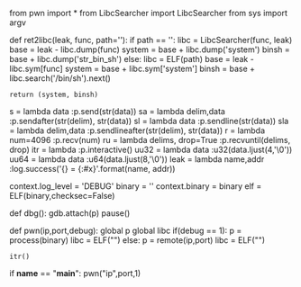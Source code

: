 from pwn import  *
from LibcSearcher import LibcSearcher
from sys import argv

def ret2libc(leak, func, path=''):
	if path == '':
		libc = LibcSearcher(func, leak)
		base = leak - libc.dump(func)
		system = base + libc.dump('system')
		binsh = base + libc.dump('str_bin_sh')
	else:
		libc = ELF(path)
		base = leak - libc.sym[func]
		system = base + libc.sym['system']
		binsh = base + libc.search('/bin/sh').next()

	return (system, binsh)

s       = lambda data               :p.send(str(data))
sa      = lambda delim,data         :p.sendafter(str(delim), str(data))
sl      = lambda data               :p.sendline(str(data))
sla     = lambda delim,data         :p.sendlineafter(str(delim), str(data))
r       = lambda num=4096           :p.recv(num)
ru      = lambda delims, drop=True  :p.recvuntil(delims, drop)
itr     = lambda                    :p.interactive()
uu32    = lambda data               :u32(data.ljust(4,'\0'))
uu64    = lambda data               :u64(data.ljust(8,'\0'))
leak    = lambda name,addr          :log.success('{} = {:#x}'.format(name, addr))

context.log_level = 'DEBUG'
binary = ''
context.binary = binary
elf = ELF(binary,checksec=False)


def dbg():
	gdb.attach(p)
	pause()

def pwn(ip,port,debug):
	global p
	global libc
	if(debug == 1):
		p = process(binary)
		libc = ELF("")
	else:
		p = remote(ip,port)
		libc = ELF("")
	











	itr()

if __name__ == "__main__":
	pwn("ip",port,1)